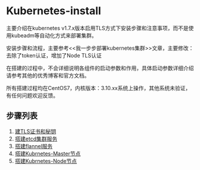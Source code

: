 # Kubernetes-install

主要介绍在kubernetes v1.7.x版本启用TLS方式下安装步骤和注意事项，而不是使用kubeadm等自动化方式来部署集群。

安装步骤和流程，主要参考<<我一步步部署kubernetes集群>>文章，主要修改：去除了token认证，增加了Node TLS认证

在搭建的过程中，不会详细说明各组件的启动参数和作用，具体启动参数详细介绍请参考其他的优秀博客和官方文档。

所有搭建过程均在CentOS7，内核版本：3.10.xx系统上操作，其他系统未验证，有任何问题欢迎反馈。

## 步骤列表

1. [建TLS证书和秘钥](创建TLS证书和秘钥.md)
1. [搭建etcd集群服务](搭建etcd集群服务.md)
1. [搭建flannel服务](搭建flannel服务.md)
1. [搭建Kubrnetes-Master节点](搭建Kubrnetes-Master节点.md)
1. [搭建Kubrnetes-Node节点](搭建Kubrnetes-Node节点.md)
